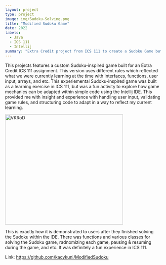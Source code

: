 ```yaml
---
layout: project
type: project
image: img/Sudoku-Solving.png
title: "Modified Sudoku Game"
date: 2022
labels:
  - Java
  - ICS 111
  - Intellij
summary: "Extra Credit project from ICS 111 to create a Sudoku Game but with modified rules, showcasing what we had learned so far."
---
```


This projects features a custom Sudoku-inspired game built for an Extra Credit ICS 111 assignment. This version uses different rules which reflected what we were currently learning at the time with interfaces, functions, user input, arrays, and etc. This experiemental Sudoku-inspired game was built as a learning exercise in ICS 111, but was a fun activity to explore how game mechanics can be adapted within simple code using the Intellij IDE. 
This provided me with insight and experience with handling user input, validating game rules, and structuring code to adapt in a way to reflect my current learning.

<img width="381" height="356" alt="VKRoD" src="https://github.com/user-attachments/assets/9b982262-715e-4a36-9f68-41540b97a05a" />

This is exactly how it is demonstrated to users after they finished solving the Sudoku within the IDE. There was functions and various classes for solving the Sudoku game, radnomizing each game, pausing & resuming during the game, and etc. It was definitely a fun experience in ICS 111. 

Link: https://github.com/kacykuni/ModifiedSudoku
